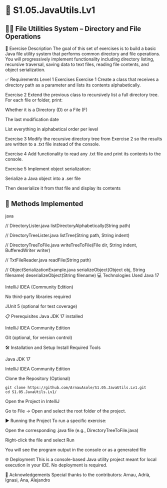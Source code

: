 # 📁 S1.05.JavaUtils.Lv1

## 📂📄 File Utilities System – Directory and File Operations

🧾 Exercise Description
The goal of this set of exercises is to build a basic Java file utility system that performs common directory and file operations. You will progressively implement functionality including directory listing, recursive traversal, saving data to text files, reading file contents, and object serialization.

✅ Requirements
Level 1 Exercises
Exercise 1
Create a class that receives a directory path as a parameter and lists its contents alphabetically.

Exercise 2
Extend the previous class to recursively list a full directory tree. For each file or folder, print:

Whether it is a Directory (D) or a File (F)

The last modification date

List everything in alphabetical order per level

Exercise 3
Modify the recursive directory tree from Exercise 2 so the results are written to a .txt file instead of the console.

Exercise 4
Add functionality to read any .txt file and print its contents to the console.

Exercise 5
Implement object serialization:

Serialize a Java object into a .ser file

Then deserialize it from that file and display its contents

## 🔨 Methods Implemented
java

// DirectoryLister.java
listDirectoryAlphabetically(String path)

// DirectoryTreeLister.java
listTree(String path, String indent)

// DirectoryTreeToFile.java
writeTreeToFile(File dir, String indent, BufferedWriter writer)

// TxtFileReader.java
readFile(String path)

// ObjectSerializationExample.java
serializeObject(Object obj, String filename)
deserializeObject(String filename)
💻 Technologies Used
Java 17

IntelliJ IDEA (Community Edition)

No third-party libraries required

JUnit 5 (optional for test coverage)

📋 Prerequisites
Java JDK 17 installed

IntelliJ IDEA Community Edition

Git (optional, for version control)

🛠️ Installation and Setup
Install Required Tools

Java JDK 17

IntelliJ IDEA Community Edition

Clone the Repository (Optional)

```
git clone https://github.com/ArnauAsole/S1.05.JavaUtils.Lv1.git
cd S1.05.JavaUtils.Lv1/
```

Open the Project in IntelliJ

Go to File → Open and select the root folder of the project.

▶️ Running the Project
To run a specific exercise:

Open the corresponding .java file (e.g., DirectoryTreeToFile.java)

Right-click the file and select Run

You will see the program output in the console or as a generated file

🌐 Deployment
This is a console-based Java utility project meant for local execution in your IDE. No deployment is required.

🤝 Acknowledgements
Special thanks to the contributors:
Arnau, Adrià, Ignasi, Ana, Alejandro
